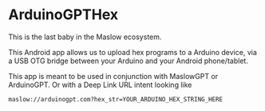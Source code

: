 # ArduinoGPTHex

This is the last baby in the Maslow ecosystem.

This Android app allows us to upload hex programs to a Arduino device, via a USB OTG bridge between your Arduino and your Android phone/tablet.

This app is meant to be used in conjunction with MaslowGPT or ArduinoGPT. Or with a Deep Link URL intent looking like 

`maslow://arduinogpt.com?hex_str=YOUR_ARDUINO_HEX_STRING_HERE`